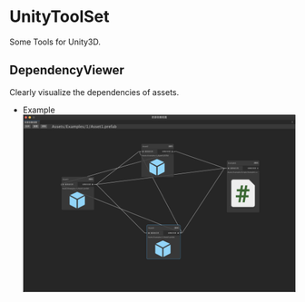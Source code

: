 # UnityToolSet
Some Tools for Unity3D.

## DependencyViewer
Clearly visualize the dependencies of assets.   

* Example   
     ![](./Assets/Examples/Images/1.png)